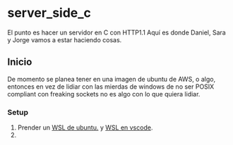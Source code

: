 
# server_side_c

El punto es hacer un servidor en C con HTTP1.1
Aquí es donde Daniel, Sara y Jorge vamos a estar haciendo cosas.

## Inicio

De momento se planea tener en una imagen de ubuntu de AWS, o algo, entonces en vez de lidiar con las mierdas de windows de no ser POSIX compliant con freaking sockets no es algo con lo que quiera lidiar.

### Setup

1. Prender un [WSL de ubuntu.](https://learn.microsoft.com/es-mx/windows/wsl/install) y [WSL en vscode](https://code.visualstudio.com/docs/remote/wsl).
2.
